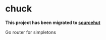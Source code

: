 # chuck

**This project has been migrated to [sourcehut](https://git.sr.ht/~swf/chuck)**

Go router for simpletons
